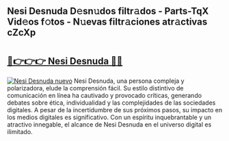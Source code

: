 ## Nesi Desnuda D𝚎sn𝚞dos filtr𝚊dos - Parts-TqX Vid𝚎os f𝚘tos - N𝚞evas filtr𝚊ciones atr𝚊ctivas cZcXp

# <h2><a href="http://mba7vy.tromn.icu/?c=Nesi+Desnuda">🔗👉👉👉 Nesi Desnuda 🔗🔗</a></h2>

[![Nesi Desnuda nuevo](https://i.imgur.com/pEAQMta.gif)](http://mba7vy.tromn.icu/?c=Nesi+Desnuda)
Nesi Desnuda, una persona compleja y polarizadora, elude la comprensión fácil. Su estilo distintivo de comunicación en línea ha cautivado y provocado críticas, generando debates sobre ética, individualidad y las complejidades de las sociedades digitales. A pesar de la incertidumbre de sus próximos pasos, su impacto en los medios digitales es significativo. Con un espíritu inquebrantable y un atractivo innegable, el alcance de Nesi Desnuda en el universo digital es ilimitado.
